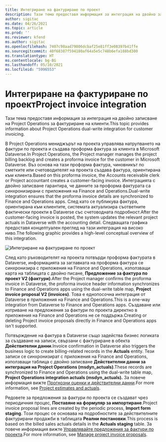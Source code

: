 ```yaml
---
title: Интегриране на фактуриране по проект
description: Тази тема предоставя информация за интеграция на двойно записване на Project Operations за фактуриране на клиенти.
author: sigitac
ms.date: 04/26/2021
ms.topic: article
ms.prod: ''
ms.reviewer: kfend
ms.author: sigitac
ms.openlocfilehash: 7407c98aad79806dcbaf25e81ff3e08397b41ffe
ms.sourcegitcommit: 40f68387f594180af64a5e5c748b6efa188bd300
ms.translationtype: HT
ms.contentlocale: bg-BG
ms.lasthandoff: 05/10/2021
ms.locfileid: "5996553"
---
```

# <a name="project-invoice-integration"></a><span data-ttu-id="58a4e-103">Интегриране на фактуриране по проект</span><span class="sxs-lookup"><span data-stu-id="58a4e-103">Project invoice integration</span></span>

<span data-ttu-id="58a4e-104">Тази тема предоставя информация за интеграция на двойно записване на Project Operations за фактуриране на клиенти.</span><span class="sxs-lookup"><span data-stu-id="58a4e-104">This topic provides information about Project Operations dual-write integration for customer invoicing.</span></span>

<span data-ttu-id="58a4e-105">В Project Operations мениджърът на проекта управлява натрупването на фактури по проекта и създава проформа фактура за клиента в Microsoft Dataverse.</span><span class="sxs-lookup"><span data-stu-id="58a4e-105">In Project Operations, the Project manager manages the project billing backlog and creates a proforma invoice for the customer in Microsoft Dataverse.</span></span> <span data-ttu-id="58a4e-106">Въз основа на тази проформа фактура, чиновникът по сметките или счетоводителят на проекта създава фактура, ориентирана към клиента.</span><span class="sxs-lookup"><span data-stu-id="58a4e-106">Based on this proforma invoice, the Accounts receivable clerk or Project accountant creates a customer-facing invoice.</span></span> <span data-ttu-id="58a4e-107">Интеграцията с двойно записване гарантира, че данните за проформа фактурата са синхронизирани с приложения на Finance and Operations.</span><span class="sxs-lookup"><span data-stu-id="58a4e-107">Dual-write integration ensures that the proforma invoice details are synchronized to Finance and Operations apps.</span></span> <span data-ttu-id="58a4e-108">След като се публикува фактура, ориентирана към клиентите, системата актуализира съответните фактически проекти в Dataverse със счетоводната подробност.</span><span class="sxs-lookup"><span data-stu-id="58a4e-108">After the customer-facing invoice is posted, the system updates the relevant project actuals in Dataverse with the accounting detail.</span></span> <span data-ttu-id="58a4e-109">Следващата графика предоставя концептуален преглед на тази интеграция на високо ниво.</span><span class="sxs-lookup"><span data-stu-id="58a4e-109">The following graphic provides a high-level conceptual overview of this integration.</span></span>

   ![Интегриране на фактуриране по проект](./media/DW5Invoicing.png)

<span data-ttu-id="58a4e-111">След като ръководителят на проекта потвърди проформа фактурата в Dataverse, информацията за заглавката на проформа фактура се синхронизира с приложения на Finance and Operations, използващи карта на таблицата с двойно писане, **Предложение за фактура по проект V2 (фактури)**.</span><span class="sxs-lookup"><span data-stu-id="58a4e-111">After the Project manager confirms the proforma invoice in Dataverse, the proforma invoice header information synchronizes to Finance and Operations apps using the dual-write table map, **Project invoice proposal V2 (invoices)**.</span></span> <span data-ttu-id="58a4e-112">Това е еднопосочна интеграция от Dataverse в приложения на Finance and Operations.</span><span class="sxs-lookup"><span data-stu-id="58a4e-112">This is a one-way integration from Dataverse to Finance and Operations apps.</span></span> <span data-ttu-id="58a4e-113">Създаване или изтриване на предложения за фактури по проекта директно в приложения на Finance and Operations не се поддържа.</span><span class="sxs-lookup"><span data-stu-id="58a4e-113">Creating or deleting Project invoice proposals directly in Finance and Operations apps isn't supported.</span></span>

<span data-ttu-id="58a4e-114">Потвърждение на фактура в Dataverse също задейства бизнес логиката за създаване на записи, свързани с фактуриране в обекта **Действителни данни**.</span><span class="sxs-lookup"><span data-stu-id="58a4e-114">Invoice confirmation in Dataverse also triggers the business logic to create billing-related records in the **Actuals** entity.</span></span> <span data-ttu-id="58a4e-115">Тези записи се синхронизират с приложения на Finance and Operations, използващи таблица с двойно записване **Действителни данни за интеграция на Project Operations (msdyn\_actuals)**.</span><span class="sxs-lookup"><span data-stu-id="58a4e-115">These records are synchronized to Finance and Operations using the dual-write table map, **Project Operations integration actuals (msdyn\_actuals).**</span></span> <span data-ttu-id="58a4e-116">За повече информация вижте [Прогнозни оценки и действителни данни](resource-dual-write-estimates-actuals.md).</span><span class="sxs-lookup"><span data-stu-id="58a4e-116">For more information, see [Project estimates and actuals](resource-dual-write-estimates-actuals.md).</span></span> 

<span data-ttu-id="58a4e-117">Редовете за предложения за фактури по проекта се създават чрез периодичния процес, **Поставяне на формуляр за импортиране**.</span><span class="sxs-lookup"><span data-stu-id="58a4e-117">Project invoice proposal lines are created by the periodic process, **Import form staging**.</span></span> <span data-ttu-id="58a4e-118">Този процес се основава на подробностите за действителните фактурирани продажби в таблицата **Реални постановки**.</span><span class="sxs-lookup"><span data-stu-id="58a4e-118">This process is based on the billed sales actuals details in the **Actuals staging** table.</span></span> <span data-ttu-id="58a4e-119">За повече информация вижте [Управлявайте предложения за фактури по проекта](../invoicing/format-update-project-invoice-proposals.md#create-project-invoice-proposals).</span><span class="sxs-lookup"><span data-stu-id="58a4e-119">For more information, see [Manage project invoice proposals](../invoicing/format-update-project-invoice-proposals.md#create-project-invoice-proposals).</span></span> 
